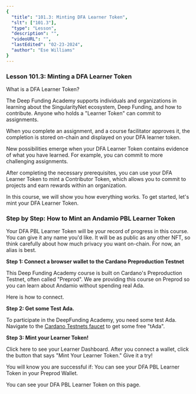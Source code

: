 ```yaml
---
{
  "title": "101.3: Minting DFA Learner Token",
  "slt": ["101.3"],
  "type": "Lesson",
  "description": "",
  "videoURL": "",
  "lastEdited": "02-23-2024",
  "author": "Ese Williams"
}
---
```


### **Lesson 101.3: Minting a DFA Learner Token**

What is a DFA Learner Token?

The Deep Funding Academy supports individuals and organizations in learning about the SingularityNet ecosystem, Deep Funding, and how to contribute. Anyone who holds a "Learner Token" can commit to assignments.

When you complete an assignment, and a course facilitator approves it, the completion is stored on-chain and displayed on your DFA learner token.

New possibilities emerge when your DFA Learner Token contains evidence of what you have learned. For example, you can commit to more challenging assignments.

After completing the necessary prerequisites, you can use your DFA Learner Token to mint a Contributor Token, which allows you to commit to projects and earn rewards within an organization.

In this course, we will show you how everything works. To get started, let's mint your DFA Learner Token.

### **Step by Step: How to Mint an Andamio PBL Learner Token**

Your DFA PBL Learner Token will be your record of progress in this course. You can give it any name you'd like. It will be as public as any other NFT, so think carefully about how much privacy you want on-chain. For now, an alias is best.

**Step 1: Connect a browser wallet to the Cardano Preproduction Testnet**

This Deep Funding Academy course is built on Cardano's Preproduction Testnet, often called "Preprod". We are providing this course on Preprod so you can learn about Andamio without spending real Ada.

Here is how to connect.

**Step 2: Get some Test Ada.**

To participate in the DeepFunding Academy, you need some test Ada. Navigate to the [Cardano Testnets faucet](https://docs.cardano.org/cardano-testnet/tools/faucet/) to get some free "tAda".

**Step 3: Mint your Learner Token!**

Click here to see your Learner Dashboard. After you connect a wallet, click the button that says "Mint Your Learner Token." Give it a try!

You will know you are successful if:
You can see your DFA PBL Learner Token in your Preprod Wallet.

You can see your DFA PBL Learner Token on this page.
